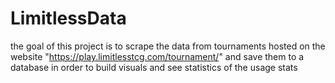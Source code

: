 # LimitlessData

the goal of this project is to scrape the data from tournaments hosted on the website "https://play.limitlesstcg.com/tournament/" and save them to a database in order to build visuals and see statistics of the usage stats
